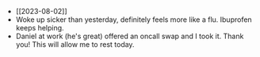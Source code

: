 - [[2023-08-02]]
- Woke up sicker than yesterday, definitely feels more like a flu. Ibuprofen keeps helping.
- Daniel at work (he's great) offered an oncall swap and I took it. Thank you! This will allow me to rest today.
